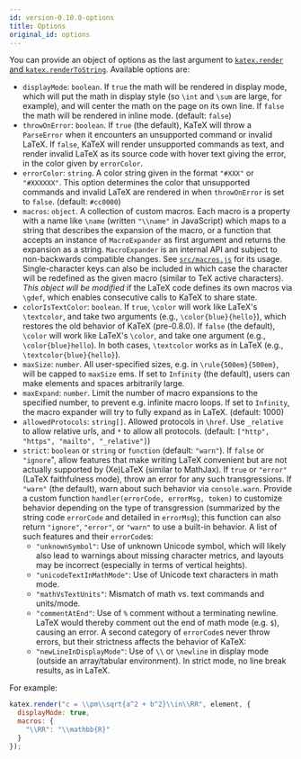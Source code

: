 ```yaml
---
id: version-0.10.0-options
title: Options
original_id: options
---
```

You can provide an object of options as the last argument to [`katex.render` and `katex.renderToString`](api.md). Available options are:

- `displayMode`: `boolean`. If `true` the math will be rendered in display mode, which will put the math in display style (so `\int` and `\sum` are large, for example), and will center the math on the page on its own line. If `false` the math will be rendered in inline mode. (default: `false`)
- `throwOnError`: `boolean`. If `true` (the default), KaTeX will throw a `ParseError` when it encounters an unsupported command or invalid LaTeX. If `false`, KaTeX will render unsupported commands as text, and render invalid LaTeX as its source code with hover text giving the error, in the color given by `errorColor`.
- `errorColor`: `string`. A color string given in the format `"#XXX"` or `"#XXXXXX"`. This option determines the color that unsupported commands and invalid LaTeX are rendered in when `throwOnError` is set to `false`. (default: `#cc0000`)
- `macros`: `object`. A collection of custom macros. Each macro is a property with a name like `\name` (written `"\\name"` in JavaScript) which maps to a string that describes the expansion of the macro, or a function that accepts an instance of `MacroExpander` as first argument and returns the expansion as a string. `MacroExpander` is an internal API and subject to non-backwards compatible changes. See [`src/macros.js`](https://github.com/KaTeX/KaTeX/blob/master/src/macros.js) for its usage. Single-character keys can also be included in which case the character will be redefined as the given macro (similar to TeX active characters). *This object will be modified* if the LaTeX code defines its own macros via `\gdef`, which enables consecutive calls to KaTeX to share state.
- `colorIsTextColor`: `boolean`. If `true`, `\color` will work like LaTeX's `\textcolor`, and take two arguments (e.g., `\color{blue}{hello}`), which restores the old behavior of KaTeX (pre-0.8.0). If `false` (the default), `\color` will work like LaTeX's `\color`, and take one argument (e.g., `\color{blue}hello`).  In both cases, `\textcolor` works as in LaTeX (e.g., `\textcolor{blue}{hello}`).
- `maxSize`: `number`. All user-specified sizes, e.g. in `\rule{500em}{500em}`, will be capped to `maxSize` ems. If set to `Infinity` (the default), users can make elements and spaces arbitrarily large.
- `maxExpand`: `number`. Limit the number of macro expansions to the specified number, to prevent e.g. infinite macro loops. If set to `Infinity`, the macro expander will try to fully expand as in LaTeX. (default: 1000)
- `allowedProtocols`: `string[]`. Allowed protocols in `\href`. Use `_relative` to allow relative urls, and `*` to allow all protocols. (default: `["http", "https", "mailto", "_relative"]`)
- `strict`: `boolean` or `string` or `function` (default: `"warn"`). If `false` or `"ignore`", allow features that make writing LaTeX convenient but are not actually supported by (Xe)LaTeX (similar to MathJax). If `true` or `"error"` (LaTeX faithfulness mode), throw an error for any such transgressions. If `"warn"` (the default), warn about such behavior via `console.warn`. Provide a custom function `handler(errorCode, errorMsg, token)` to customize behavior depending on the type of transgression (summarized by the string code `errorCode` and detailed in `errorMsg`); this function can also return `"ignore"`, `"error"`, or `"warn"` to use a built-in behavior.  A list of such features and their `errorCode`s:
  - `"unknownSymbol"`: Use of unknown Unicode symbol, which will likely also
    lead to warnings about missing character metrics, and layouts may be
    incorrect (especially in terms of vertical heights).
  - `"unicodeTextInMathMode"`: Use of Unicode text characters in math mode.
  - `"mathVsTextUnits"`: Mismatch of math vs. text commands and units/mode.
  - `"commentAtEnd"`: Use of `%` comment without a terminating newline.
    LaTeX would thereby comment out the end of math mode (e.g. `$`),
    causing an error.
  A second category of `errorCode`s never throw errors, but their strictness
  affects the behavior of KaTeX:
  - `"newLineInDisplayMode"`: Use of `\\` or `\newline` in display mode
    (outside an array/tabular environment).  In strict mode, no line break
    results, as in LaTeX.

For example:

```js
katex.render("c = \\pm\\sqrt{a^2 + b^2}\\in\\RR", element, {
  displayMode: true,
  macros: {
    "\\RR": "\\mathbb{R}"
  }
});
```
